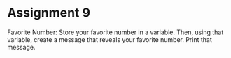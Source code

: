 # Assignment 9
Favorite Number: Store your favorite number in a variable. Then, using that variable, create a message that reveals your favorite number. Print that message.

